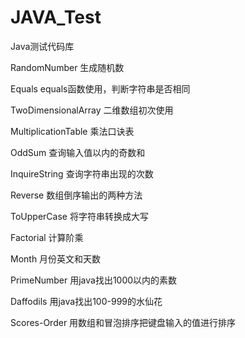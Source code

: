 # JAVA_Test
Java测试代码库

RandomNumber 
生成随机数

Equals 
equals函数使用，判断字符串是否相同

TwoDimensionalArray 
二维数组初次使用

MultiplicationTable 
乘法口诀表

OddSum 
查询输入值以内的奇数和

InquireString 
查询字符串出现的次数

Reverse 
数组倒序输出的两种方法

ToUpperCase 
将字符串转换成大写

Factorial 
计算阶乘

Month 
月份英文和天数

PrimeNumber 
用java找出1000以内的素数

Daffodils 
用java找出100-999的水仙花

Scores-Order 
用数组和冒泡排序把键盘输入的值进行排序
